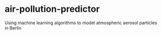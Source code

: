 # air-pollution-predictor
Using machine learning algorithms to model atmospheric aerosol particles in Berlin
